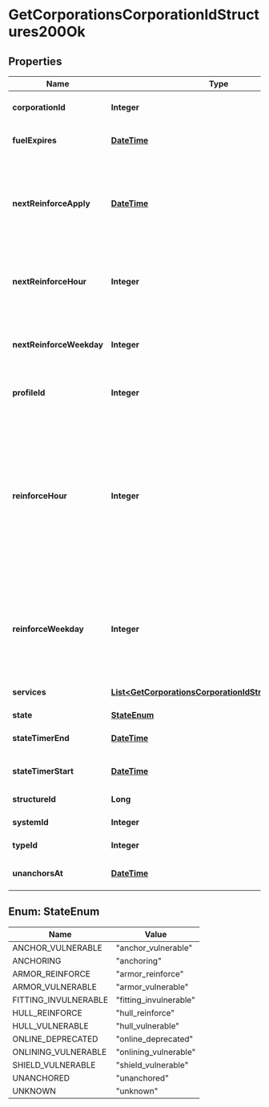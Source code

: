 
# GetCorporationsCorporationIdStructures200Ok

## Properties
Name | Type | Description | Notes
------------ | ------------- | ------------- | -------------
**corporationId** | **Integer** | ID of the corporation that owns the structure | 
**fuelExpires** | [**DateTime**](DateTime.md) | Date on which the structure will run out of fuel |  [optional]
**nextReinforceApply** | [**DateTime**](DateTime.md) | The date and time when the structure&#39;s newly requested reinforcement times (e.g. next_reinforce_hour and next_reinforce_day) will take effect |  [optional]
**nextReinforceHour** | **Integer** | The requested change to reinforce_hour that will take effect at the time shown by next_reinforce_apply |  [optional]
**nextReinforceWeekday** | **Integer** | The requested change to reinforce_weekday that will take effect at the time shown by next_reinforce_apply |  [optional]
**profileId** | **Integer** | The id of the ACL profile for this citadel | 
**reinforceHour** | **Integer** | The hour of day that determines the four hour window when the structure will randomly exit its reinforcement periods and become vulnerable to attack against its armor and/or hull. The structure will become vulnerable at a random time that is +/- 2 hours centered on the value of this property | 
**reinforceWeekday** | **Integer** | The day of the week when the structure exits its final reinforcement period and becomes vulnerable to attack against its hull. Monday is 0 and Sunday is 6 | 
**services** | [**List&lt;GetCorporationsCorporationIdStructuresService&gt;**](GetCorporationsCorporationIdStructuresService.md) | Contains a list of service upgrades, and their state |  [optional]
**state** | [**StateEnum**](#StateEnum) | state string | 
**stateTimerEnd** | [**DateTime**](DateTime.md) | Date at which the structure will move to it&#39;s next state |  [optional]
**stateTimerStart** | [**DateTime**](DateTime.md) | Date at which the structure entered it&#39;s current state |  [optional]
**structureId** | **Long** | The Item ID of the structure | 
**systemId** | **Integer** | The solar system the structure is in | 
**typeId** | **Integer** | The type id of the structure | 
**unanchorsAt** | [**DateTime**](DateTime.md) | Date at which the structure will unanchor |  [optional]


<a name="StateEnum"></a>
## Enum: StateEnum
Name | Value
---- | -----
ANCHOR_VULNERABLE | &quot;anchor_vulnerable&quot;
ANCHORING | &quot;anchoring&quot;
ARMOR_REINFORCE | &quot;armor_reinforce&quot;
ARMOR_VULNERABLE | &quot;armor_vulnerable&quot;
FITTING_INVULNERABLE | &quot;fitting_invulnerable&quot;
HULL_REINFORCE | &quot;hull_reinforce&quot;
HULL_VULNERABLE | &quot;hull_vulnerable&quot;
ONLINE_DEPRECATED | &quot;online_deprecated&quot;
ONLINING_VULNERABLE | &quot;onlining_vulnerable&quot;
SHIELD_VULNERABLE | &quot;shield_vulnerable&quot;
UNANCHORED | &quot;unanchored&quot;
UNKNOWN | &quot;unknown&quot;



